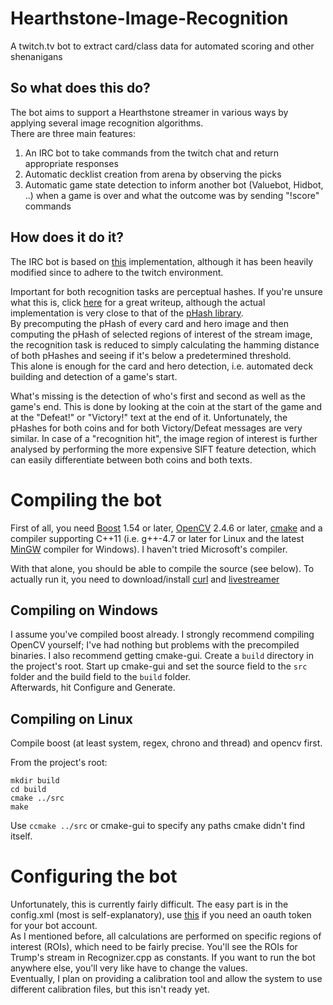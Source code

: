 Hearthstone-Image-Recognition
=============================

A twitch.tv bot to extract card/class data for automated scoring and other shenanigans

So what does this do?
---------------------

The bot aims to support a Hearthstone streamer in various ways by applying several image recognition algorithms.  
There are three main features:  
1. An IRC bot to take commands from the twitch chat and return appropriate responses
2. Automatic decklist creation from arena by observing the picks
3. Automatic game state detection to inform another bot (Valuebot, Hidbot, ..) when a game is over and what the outcome was by sending "!score" commands

How does it do it?
------------------

The IRC bot is based on [this](https://github.com/muriloadriano/cleverbot "") implementation, although it has been heavily modified since to adhere to the twitch environment.

Important for both recognition tasks are perceptual hashes. If you're unsure what this is, click [here](http://www.hackerfactor.com/blog/?/archives/432-Looks-Like-It.html "") for a great writeup, 
although the actual implementation is very close to that of the [pHash library](http://phash.org/ "").  
By precomputing the pHash of every card and hero image and then computing the pHash of selected regions of interest of the stream image, 
the recognition task is reduced to simply calculating the hamming distance of both pHashes and seeing if it's below a predetermined threshold.  
This alone is enough for the card and hero detection, i.e. automated deck building and detection of a game's start.

What's missing is the detection of who's first and second as well as the game's end. This is done by looking at the coin at the start of the game and at the "Defeat!" or "Victory!" text at the end of it.
Unfortunately, the pHashes for both coins and for both Victory/Defeat messages are very similar. In case of a "recognition hit", the image region of interest is further analysed by performing the more expensive
SIFT feature detection, which can easily differentiate between both coins and both texts.

Compiling the bot
=================

First of all, you need [Boost](http://www.boost.org/) 1.54 or later, [OpenCV](http://opencv.org/) 2.4.6 or later, [cmake](http://www.cmake.org/) and a compiler supporting C++11 (i.e. g++-4.7 or later for Linux and the latest [MinGW](http://www.mingw.org/) compiler for Windows).
I haven't tried Microsoft's compiler.

With that alone, you should be able to compile the source (see below). To actually run it, you need to download/install [curl](http://curl.haxx.se/) and [livestreamer](http://livestreamer.tanuki.se/en/latest/)

Compiling on Windows
--------------------

I assume you've compiled boost already.
I strongly recommend compiling OpenCV yourself; I've had nothing but problems with the precompiled binaries. I also recommend getting cmake-gui.
Create a `build` directory in the project's root. Start up cmake-gui and set the source field to the `src` folder and the build field to the `build` folder.  
Afterwards, hit Configure and Generate.

Compiling on Linux
------------------

Compile boost (at least system, regex, chrono and thread) and opencv first. 

From the project's root:  
```
mkdir build
cd build
cmake ../src
make
```
	
Use `ccmake ../src` or cmake-gui to specify any paths cmake didn't find itself.

Configuring the bot
===================

Unfortunately, this is currently fairly difficult. The easy part is in the config.xml (most is self-explanatory), use [this](http://twitchapps.com/tmi/) if you need an oauth token for your bot account.  
As I mentioned before, all calculations are performed on specific regions of interest (ROIs), which need to be fairly precise. You'll see the ROIs for Trump's stream in Recognizer.cpp as constants.
If you want to run the bot anywhere else, you'll very like have to change the values.  
Eventually, I plan on providing a calibration tool and allow the system to use different calibration files, but this isn't ready yet.



